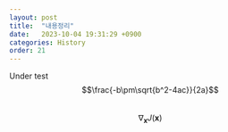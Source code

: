 ```yaml
---
layout: post
title:  "내용정리"
date:   2023-10-04 19:31:29 +0900
categories: History
order: 21
---
```


Under test
$$\frac{-b\pm\sqrt{b^2-4ac}}{2a}$$<br>
$$ \nabla_\boldsymbol{x} J(\boldsymbol{x}) $$
